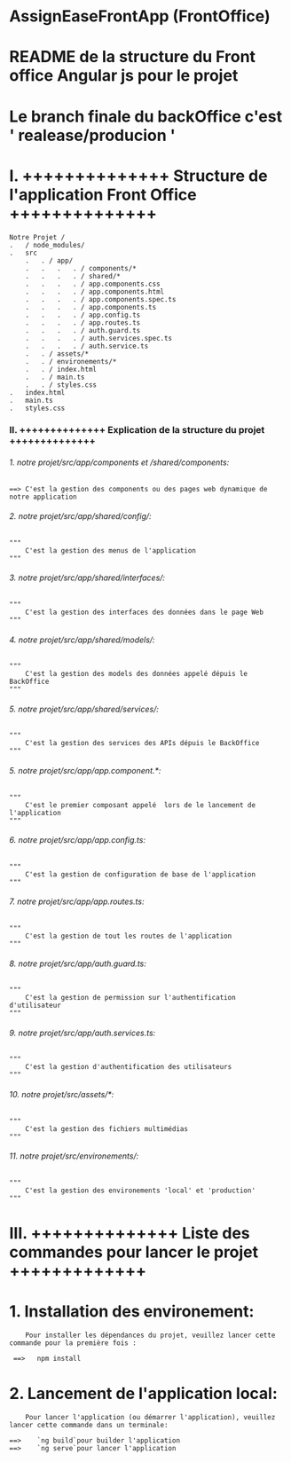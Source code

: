 # AssignEaseFrontApp (FrontOffice)



# README de la structure du  Front office Angular js pour le projet

# Le branch finale du backOffice c'est ' realease/producion '

# I. ++++++++++++++ Structure de l'application Front Office ++++++++++++++

    Notre Projet /
    .   / node_modules/
    .   src
        .   . / app/
        .   .   .   . / components/*
        .   .   .   . / shared/*
        .   .   .   . / app.components.css
        .   .   .   . / app.components.html
        .   .   .   . / app.components.spec.ts
        .   .   .   . / app.components.ts
        .   .   .   . / app.config.ts
        .   .   .   . / app.routes.ts
        .   .   .   . / auth.guard.ts
        .   .   .   . / auth.services.spec.ts
        .   .   .   . / auth.service.ts
        .   . / assets/*
        .   . / environements/*
        .   . / index.html
        .   . / main.ts
        .   . / styles.css
    .   index.html
    .   main.ts
    .   styles.css


### II.  ++++++++++++++ Explication de la structure du projet ++++++++++++++

  ###### 1. notre projet/src/app/components et /shared/components:

    ==> C'est la gestion des components ou des pages web dynamique de notre application

  ###### 2.  notre projet/src/app/shared/config/:

    """
        C'est la gestion des menus de l'application
    """

  ###### 3.  notre projet/src/app/shared/interfaces/:

    """
        C'est la gestion des interfaces des données dans le page Web
    """

  ###### 4.  notre projet/src/app/shared/models/:

    """
        C'est la gestion des models des données appelé dépuis le BackOffice
    """

  ###### 5.  notre projet/src/app/shared/services/:

    """
        C'est la gestion des services des APIs dépuis le BackOffice
    """

  ###### 5.  notre projet/src/app/app.component.*:

    """
        C'est le premier composant appelé  lors de le lancement de l'application
    """

  ###### 6.  notre projet/src/app/app.config.ts:

    """
        C'est la gestion de configuration de base de l'application
    """

  ###### 7.  notre projet/src/app/app.routes.ts:

    """
        C'est la gestion de tout les routes de l'application
    """

  ###### 8.  notre projet/src/app/auth.guard.ts:

    """
        C'est la gestion de permission sur l'authentification d'utilisateur
    """

  ###### 9.  notre projet/src/app/auth.services.ts:

    """
        C'est la gestion d'authentification des utilisateurs
    """
   ###### 10.  notre projet/src/assets/*:

    """
        C'est la gestion des fichiers multimédias
    """
   ###### 11.  notre projet/src/environements/:

    """
        C'est la gestion des environements 'local' et 'production'
    """


# III. ++++++++++++++ Liste des commandes pour lancer le projet +++++++++++++


 #  1. Installation des environement:

        Pour installer les dépendances du projet, veuillez lancer cette commande pour la première fois :

     ==>   npm install

 #  2. Lancement de l'application local:

        Pour lancer l'application (ou démarrer l'application), veuillez lancer cette commande dans un terminale:

    ==>    `ng build`pour builder l'application
    ==>    `ng serve`pour lancer l'application



